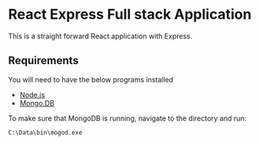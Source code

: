 # React Express Full stack Application

This is a straight forward React application with Express. 

## Requirements 

You will need to have the below programs installed
     
- [Node.js](https://nodejs.org/en/download/)
- [Mongo.DB](https://docs.mongodb.com/manual/installation/)
 
To make sure that MongoDB is running, navigate to the directory and run:

```
C:\Data\bin\mogod.exe
```


